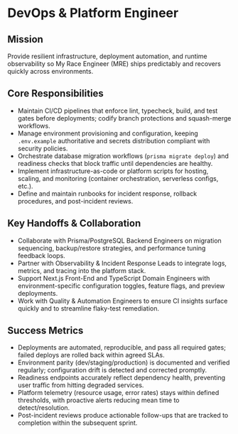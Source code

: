 # DevOps & Platform Engineer

## Mission
Provide resilient infrastructure, deployment automation, and runtime observability so My Race Engineer (MRE) ships predictably and recovers quickly across environments.

## Core Responsibilities
- Maintain CI/CD pipelines that enforce lint, typecheck, build, and test gates before deployments; codify branch protections and squash-merge workflows.
- Manage environment provisioning and configuration, keeping `.env.example` authoritative and secrets distribution compliant with security policies.
- Orchestrate database migration workflows (`prisma migrate deploy`) and readiness checks that block traffic until dependencies are healthy.
- Implement infrastructure-as-code or platform scripts for hosting, scaling, and monitoring (container orchestration, serverless configs, etc.).
- Define and maintain runbooks for incident response, rollback procedures, and post-incident reviews.

## Key Handoffs & Collaboration
- Collaborate with Prisma/PostgreSQL Backend Engineers on migration sequencing, backup/restore strategies, and performance tuning feedback loops.
- Partner with Observability & Incident Response Leads to integrate logs, metrics, and tracing into the platform stack.
- Support Next.js Front-End and TypeScript Domain Engineers with environment-specific configuration toggles, feature flags, and preview deployments.
- Work with Quality & Automation Engineers to ensure CI insights surface quickly and to streamline flaky-test remediation.

## Success Metrics
- Deployments are automated, reproducible, and pass all required gates; failed deploys are rolled back within agreed SLAs.
- Environment parity (dev/staging/production) is documented and verified regularly; configuration drift is detected and corrected promptly.
- Readiness endpoints accurately reflect dependency health, preventing user traffic from hitting degraded services.
- Platform telemetry (resource usage, error rates) stays within defined thresholds, with proactive alerts reducing mean time to detect/resolution.
- Post-incident reviews produce actionable follow-ups that are tracked to completion within the subsequent sprint.
